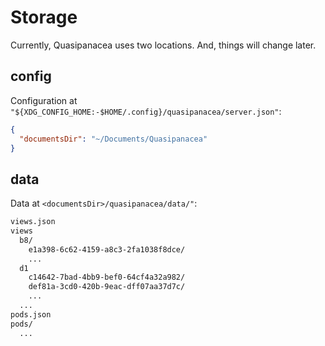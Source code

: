 # Storage

Currently, Quasipanacea uses two locations. And, things will change later.

## config

Configuration at `"${XDG_CONFIG_HOME:-$HOME/.config}/quasipanacea/server.json"`:

```json
{
  "documentsDir": "~/Documents/Quasipanacea"
}
```

## data

Data at `<documentsDir>/quasipanacea/data/"`:

```txt
views.json
views
  b8/
    e1a398-6c62-4159-a8c3-2fa1038f8dce/
    ...
  d1
    c14642-7bad-4bb9-bef0-64cf4a32a982/
    def81a-3cd0-420b-9eac-dff07aa37d7c/
    ...
  ...
pods.json
pods/
  ...
```
